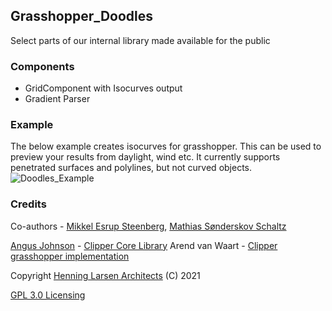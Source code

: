 ## Grasshopper_Doodles
Select parts of our internal library made available for the public

### Components
- GridComponent with Isocurves output
- Gradient Parser

### Example
The below example creates isocurves for grasshopper. This can be used to preview your results from daylight, wind etc.
It currently supports penetrated surfaces and polylines, but not curved objects.
![Doodles_Example](https://github.com/HenningLarsenArchitects/Grasshopper_Doodles_Public/raw/main/Examples/Doodles_Examples.jpg "Example")


### Credits
Co-authors - [Mikkel Esrup Steenberg](https://www.github.com/mistdk), [Mathias Sønderskov Schaltz](https://www.github.com/Sonderwoods)


[Angus Johnson](http://www.angusj.com/) - [Clipper Core Library](http://www.angusj.com/delphi/)
Arend van Waart - [Clipper grasshopper implementation](https://github.com/arendvw/clipper)


Copyright [Henning Larsen Architects](http://www.henninglarsen.com) (C) 2021

[GPL 3.0 Licensing](https://www.gnu.org/licenses/gpl-3.0.html)
